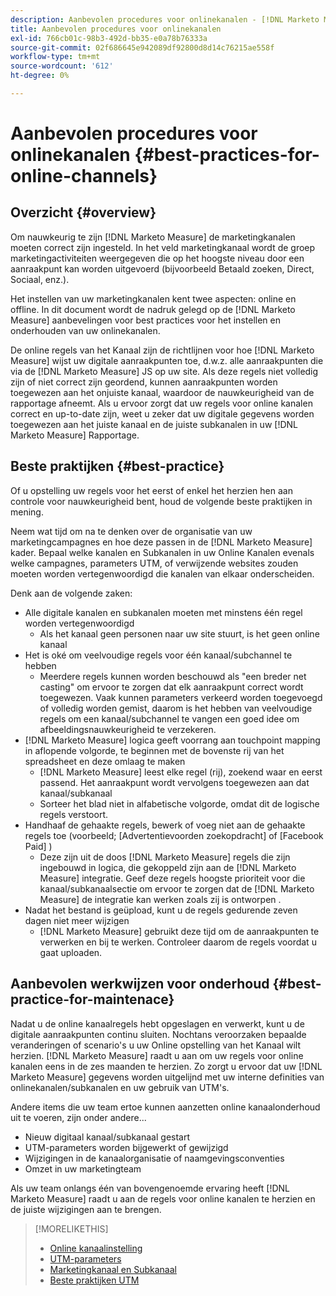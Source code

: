 ```yaml
---
description: Aanbevolen procedures voor onlinekanalen - [!DNL Marketo Measure] - Productdocumentatie
title: Aanbevolen procedures voor onlinekanalen
exl-id: 766cb01c-98b3-492d-bb35-e0a78b76333a
source-git-commit: 02f686645e942089df92800d8d14c76215ae558f
workflow-type: tm+mt
source-wordcount: '612'
ht-degree: 0%

---
```


# Aanbevolen procedures voor onlinekanalen {#best-practices-for-online-channels}

## Overzicht {#overview}

Om nauwkeurig te zijn [!DNL Marketo Measure] de marketingkanalen moeten correct zijn ingesteld. In het veld marketingkanaal wordt de groep marketingactiviteiten weergegeven die op het hoogste niveau door een aanraakpunt kan worden uitgevoerd (bijvoorbeeld Betaald zoeken, Direct, Sociaal, enz.).

Het instellen van uw marketingkanalen kent twee aspecten: online en offline. In dit document wordt de nadruk gelegd op de [!DNL Marketo Measure] aanbevelingen voor best practices voor het instellen en onderhouden van uw onlinekanalen.

De online regels van het Kanaal zijn de richtlijnen voor hoe [!DNL Marketo Measure] wijst uw digitale aanraakpunten toe, d.w.z. alle aanraakpunten die via de [!DNL Marketo Measure] JS op uw site. Als deze regels niet volledig zijn of niet correct zijn geordend, kunnen aanraakpunten worden toegewezen aan het onjuiste kanaal, waardoor de nauwkeurigheid van de rapportage afneemt. Als u ervoor zorgt dat uw regels voor online kanalen correct en up-to-date zijn, weet u zeker dat uw digitale gegevens worden toegewezen aan het juiste kanaal en de juiste subkanalen in uw [!DNL Marketo Measure] Rapportage.

## Beste praktijken {#best-practice}

Of u opstelling uw regels voor het eerst of enkel het herzien hen aan controle voor nauwkeurigheid bent, houd de volgende beste praktijken in mening.

Neem wat tijd om na te denken over de organisatie van uw marketingcampagnes en hoe deze passen in de [!DNL Marketo Measure] kader. Bepaal welke kanalen en Subkanalen in uw Online Kanalen evenals welke campagnes, parameters UTM, of verwijzende websites zouden moeten worden vertegenwoordigd die kanalen van elkaar onderscheiden.

Denk aan de volgende zaken:

* Alle digitale kanalen en subkanalen moeten met minstens één regel worden vertegenwoordigd
   * Als het kanaal geen personen naar uw site stuurt, is het geen online kanaal
* Het is oké om veelvoudige regels voor één kanaal/subchannel te hebben
   * Meerdere regels kunnen worden beschouwd als &quot;een breder net casting&quot; om ervoor te zorgen dat elk aanraakpunt correct wordt toegewezen. Vaak kunnen parameters verkeerd worden toegevoegd of volledig worden gemist, daarom is het hebben van veelvoudige regels om een kanaal/subchannel te vangen een goed idee om afbeeldingsnauwkeurigheid te verzekeren.
* [!DNL Marketo Measure] logica geeft voorrang aan touchpoint mapping in aflopende volgorde, te beginnen met de bovenste rij van het spreadsheet en deze omlaag te maken
   * [!DNL Marketo Measure] leest elke regel (rij), zoekend waar en eerst passend. Het aanraakpunt wordt vervolgens toegewezen aan dat kanaal/subkanaal
   * Sorteer het blad niet in alfabetische volgorde, omdat dit de logische regels verstoort.
* Handhaaf de gehaakte regels, bewerk of voeg niet aan de gehaakte regels toe (voorbeeld; [Advertentievoorden zoekopdracht] of [Facebook Paid] )
   * Deze zijn uit de doos [!DNL Marketo Measure] regels die zijn ingebouwd in logica, die gekoppeld zijn aan de [!DNL Marketo Measure] integratie. Geef deze regels hoogste prioriteit voor die kanaal/subkanaalsectie om ervoor te zorgen dat de [!DNL Marketo Measure] de integratie kan werken zoals zij is ontworpen .
* Nadat het bestand is geüpload, kunt u de regels gedurende zeven dagen niet meer wijzigen
   * [!DNL Marketo Measure] gebruikt deze tijd om de aanraakpunten te verwerken en bij te werken. Controleer daarom de regels voordat u gaat uploaden.

## Aanbevolen werkwijzen voor onderhoud {#best-practice-for-maintenace}

Nadat u de online kanaalregels hebt opgeslagen en verwerkt, kunt u de digitale aanraakpunten continu sluiten. Nochtans veroorzaken bepaalde veranderingen of scenario&#39;s u uw Online opstelling van het Kanaal wilt herzien. [!DNL Marketo Measure] raadt u aan om uw regels voor online kanalen eens in de zes maanden te herzien. Zo zorgt u ervoor dat uw [!DNL Marketo Measure] gegevens worden uitgelijnd met uw interne definities van onlinekanalen/subkanalen en uw gebruik van UTM&#39;s.

Andere items die uw team ertoe kunnen aanzetten online kanaalonderhoud uit te voeren, zijn onder andere...

* Nieuw digitaal kanaal/subkanaal gestart
* UTM-parameters worden bijgewerkt of gewijzigd
* Wijzigingen in de kanaalorganisatie of naamgevingsconventies
* Omzet in uw marketingteam

Als uw team onlangs één van bovengenoemde ervaring heeft [!DNL Marketo Measure] raadt u aan de regels voor online kanalen te herzien en de juiste wijzigingen aan te brengen.

>[!MORELIKETHIS]
>
>* [Online kanaalinstelling](/help/channel-tracking-and-setup/online-channels/online-custom-channel-setup.md)
>* [UTM-parameters](/help/channel-tracking-and-setup/online-channels/utm-parameters.md)
>* [Marketingkanaal en Subkanaal](/help/channel-tracking-and-setup/online-channels/marketing-channels-and-subchannels.md)
>* [Beste praktijken UTM](/help/channel-tracking-and-setup/online-channels/best-practices-for-setting-up-utm-parameters.md)

